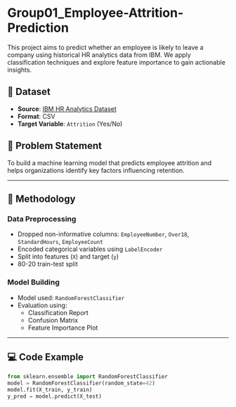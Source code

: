 # Group01_Employee-Attrition-Prediction


This project aims to predict whether an employee is likely to leave a company using historical HR analytics data from IBM. We apply classification techniques and explore feature importance to gain actionable insights.

## 📁 Dataset

- **Source**: [IBM HR Analytics Dataset](https://www.kaggle.com/datasets/pavansubhasht/ibm-hr-analytics-attrition-datase)
- **Format**: CSV
- **Target Variable**: `Attrition` (Yes/No)

## 🧠 Problem Statement

To build a machine learning model that predicts employee attrition and helps organizations identify key factors influencing retention.

---

## 🔧 Methodology

### Data Preprocessing
- Dropped non-informative columns: `EmployeeNumber`, `Over18`, `StandardHours`, `EmployeeCount`
- Encoded categorical variables using `LabelEncoder`
- Split into features (`X`) and target (`y`)
- 80-20 train-test split

### Model Building
- Model used: `RandomForestClassifier`
- Evaluation using:  
  - Classification Report  
  - Confusion Matrix  
  - Feature Importance Plot

---

## 💻 Code Example

```python
from sklearn.ensemble import RandomForestClassifier
model = RandomForestClassifier(random_state=42)
model.fit(X_train, y_train)
y_pred = model.predict(X_test)
